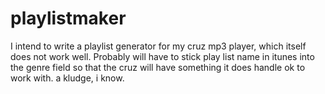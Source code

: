 # playlistmaker
I intend to write a playlist generator for my cruz mp3 player, which itself does not work well.
Probably will have to stick play list name in itunes into the genre field so that the cruz will have
something it does handle ok to work with.  a kludge, i know.
